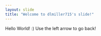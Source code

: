 ```yaml
---
layout: slide
title: "Welcome to dlmiller715's slide!"
---
```

Hello World! :)
Use the left arrow to go back!
